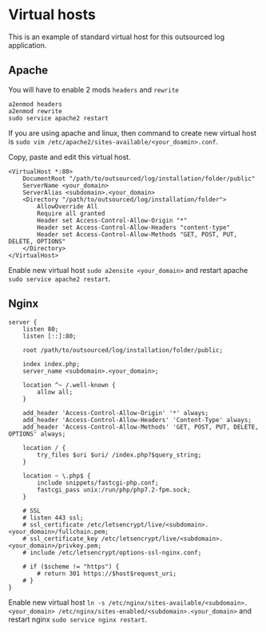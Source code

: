 # Virtual hosts

This is an example of standard virtual host for this outsourced log application.

## Apache

You will have to enable 2 mods `headers` and `rewrite`

```
a2enmod headers
a2enmod rewrite
sudo service apache2 restart
```

If you are using apache and linux, then command to create new virtual host is `sudo vim /etc/apache2/sites-available/<your_doamin>.conf`.

Copy, paste and edit this virtual host.

```
<VirtualHost *:80>
    DocumentRoot "/path/to/outsourced/log/installation/folder/public"
    ServerName <your_domain>
    ServerAlias <subdomain>.<your_domain>
    <Directory "/path/to/outsourced/log/installation/folder">
        AllowOverride All
        Require all granted
        Header set Access-Control-Allow-Origin "*"
	    Header set Access-Control-Allow-Headers "content-type"
        Header set Access-Control-Allow-Methods "GET, POST, PUT, DELETE, OPTIONS"
    </Directory>
</VirtualHost>
```

Enable new virtual host `sudo a2ensite <your_domain>` and restart apache `sudo service apache2 restart`.

## Nginx

```
server {
    listen 80;
    listen [::]:80;

    root /path/to/outsourced/log/installation/folder/public;

    index index.php;
    server_name <subdomain>.<your_domain>;

    location ^~ /.well-known {
        allow all;
    }

    add_header 'Access-Control-Allow-Origin' '*' always;
    add_header 'Access-Control-Allow-Headers' 'Content-Type' always;
    add_header 'Access-Control-Allow-Methods' 'GET, POST, PUT, DELETE, OPTIONS' always;

    location / {
        try_files $uri $uri/ /index.php?$query_string;
    }

    location ~ \.php$ {
        include snippets/fastcgi-php.conf;
        fastcgi_pass unix:/run/php/php7.2-fpm.sock;
    }

    # SSL
    # listen 443 ssl;
    # ssl_certificate /etc/letsencrypt/live/<subdomain>.<your_domain>/fullchain.pem;
    # ssl_certificate_key /etc/letsencrypt/live/<subdomain>.<your_domain>/privkey.pem;
    # include /etc/letsencrypt/options-ssl-nginx.conf;

    # if ($scheme != "https") {
        # return 301 https://$host$request_uri;
    # }
}
```

Enable new virtual host `ln -s /etc/nginx/sites-available/<subdomain>.<your_domain> /etc/nginx/sites-enabled/<subdomain>.<your_domain>` and restart nginx `sudo service nginx restart`.